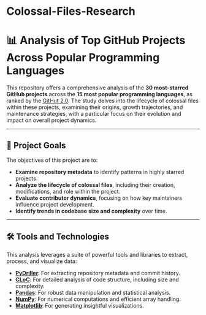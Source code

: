 # Colossal-Files-Research

# 📊 Analysis of Top GitHub Projects Across Popular Programming Languages

This repository offers a comprehensive analysis of the **30 most-starred GitHub projects** across the **15 most popular programming languages**, as ranked by the [GitHut 2.0](https://madnight.github.io/githut/#/pull_requests/2024/1). The study delves into the lifecycle of colossal files within these projects, examining their origins, growth trajectories, and maintenance strategies, with a particular focus on their evolution and impact on overall project dynamics.

---

## 🚀 Project Goals

The objectives of this project are to:

- **Examine repository metadata** to identify patterns in highly starred projects.
- **Analyze the lifecycle of colossal files**, including their creation, modifications, and role within the project.
- **Evaluate contributor dynamics**, focusing on how key maintainers influence project development.
- **Identify trends in codebase size and complexity** over time.

---

## 🛠️ Tools and Technologies

This analysis leverages a suite of powerful tools and libraries to extract, process, and visualize data:

- **[PyDriller](https://github.com/ishepard/pydriller)**: For extracting repository metadata and commit history.
- **[CLoC](https://github.com/AlDanial/cloc)**: For detailed analysis of code structure, including size and complexity.
- **[Pandas](https://pandas.pydata.org/)**: For robust data manipulation and statistical analysis.
- **[NumPy](https://numpy.org/)**: For numerical computations and efficient array handling.
- **[Matplotlib](https://matplotlib.org/)**: For generating insightful visualizations.

